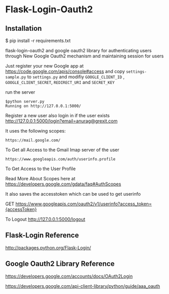 Flask-Login-Oauth2
==================

Installation
-------
$ pip install -r requirements.txt


flask-login-oauth2 and google oauth2 library for authenticating users through New Google Oauth2 mechanism and maintaining session for users

Just register your new Google app at https://code.google.com/apis/console#access
and copy `settings-sample.py` to `settings.py` and modifiy `GOOGLE_CLIENT_ID` , `GOOGLE_CLIENT_SECRET`,
`REDIRECT_URI` and `SECRET_KEY`


run the server

    $python server.py
    Running on http://127.0.0.1:5000/

Register a new user also login in if the user exists
http://127.0.0.1:5000/login?email=anurag@grexit.com

It uses the following scopes:

    https://mail.google.com/

To Get all Access to the Gmail Imap server of the user

    https://www.googleapis.com/auth/userinfo.profile

To Get Access to the User Profile

Read More About Scopes here at https://developers.google.com/gdata/faq#AuthScopes

It also saves the accesstoken which can be used to get userinfo

GET https://www.googleapis.com/oauth2/v1/userinfo?access_token={accessToken}

To Logout
http://127.0.0.1:5000/logout

Flask-Login Reference
---------------------
http://packages.python.org/Flask-Login/

Google Oauth2 Library Reference
-------------------------------

https://developers.google.com/accounts/docs/OAuth2Login

https://developers.google.com/api-client-library/python/guide/aaa_oauth

